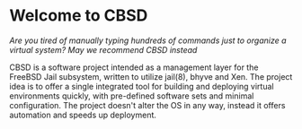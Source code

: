 # Welcome to CBSD

<i>Are you tired of manually typing hundreds of commands just to organize a virtual system? May we recommend CBSD instead</i>


CBSD is a software project intended as a management layer for the FreeBSD Jail subsystem, written to utilize jail(8), bhyve and Xen. 
The project idea is to offer a single integrated tool for building and deploying virtual environments quickly, with pre-defined software sets and minimal configuration. The project doesn't alter the OS in any way, instead it offers automation and speeds up deployment. 
